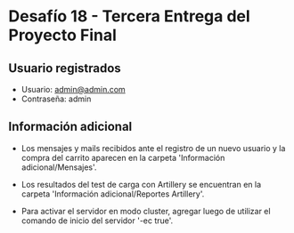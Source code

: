 # Desafío 18 - Tercera Entrega del Proyecto Final
## Usuario registrados
- Usuario: admin@admin.com 
- Contraseña: admin

## Información adicional
- Los mensajes y mails recibidos ante el registro de un nuevo usuario y la compra del carrito aparecen en la carpeta 'Información adicional/Mensajes'.

- Los resultados del test de carga con Artillery se encuentran en la carpeta 'Información adicional/Reportes Artillery'.

- Para activar el servidor en modo cluster, agregar luego de utilizar el comando de inicio del servidor '-ec true'.